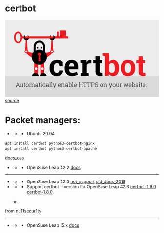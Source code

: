# certbot
![](https://github.com/nu11secur1ty/certbot/blob/main/logo/certbot-OG.png)
[source](https://github.com/certbot/certbot)

# Packet managers:

- - - Ubuntu 20.04
```bash
apt install certbot python3-certbot-nginx
apt install certbot python3-certbot-apache
```
[docs_oss](https://certbot.eff.org/docs/install.html#installing-from-source)

- - - OpenSuse Leap 42.2
[docs](https://en.opensuse.org/Let%E2%80%99s_Encrypt)

-------------------------------------------------------------------
- - - OpenSuse Leap 42.3
[not_support](https://community.letsencrypt.org/t/solution-to-install-on-opensuse-42-3/76122)
[old_docs_2016](https://rootco.de/2016-05-16-letsencrypt-on-leap/)

- - - Support certbot --version for OpenSuse Leap 42.3
[certbot-1.6.0](https://github.com/nu11secur1ty/certbot/releases/tag/certbot-1.6.0) 
[certbot-1.8.0](https://github.com/nu11secur1ty/certbot/releases/tag/certbot-1.8.0)
  
  or

[from nu11secur1ty](https://github.com/nu11secur1ty/certbot/releases/tag/certbot)

-------------------------------------------------------------------
- - - OpenSuse Leap 15.x
[docs](https://snapcraft.io/install/certbot/opensuse)
